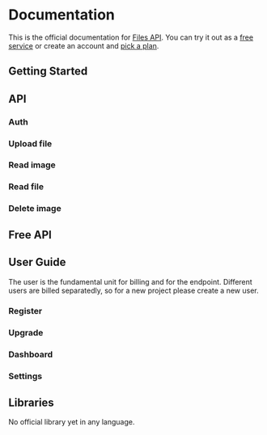# Documentation

This is the official documentation for [Files API](https://files-api.com/). You can try it out as a [free service](#free-api) or create an account and [pick a plan](#pricing).

## Getting Started

## API

### Auth

### Upload file

### Read image

### Read file

### Delete image

## Free API

## User Guide

The user is the fundamental unit for billing and for the endpoint. Different users are billed separatedly, so for a new project please create a new user.

### Register

### Upgrade

### Dashboard

### Settings

## Libraries

No official library yet in any language.
